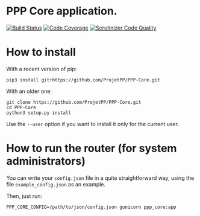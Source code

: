 # PPP Core application.

[![Build Status](https://scrutinizer-ci.com/g/ProjetPP/PPP-Core/badges/build.png?b=master)](https://scrutinizer-ci.com/g/ProjetPP/PPP-Core/build-status/master)
[![Code Coverage](https://scrutinizer-ci.com/g/ProjetPP/PPP-Core/badges/coverage.png?b=master)](https://scrutinizer-ci.com/g/ProjetPP/PPP-Core/?branch=master)
[![Scrutinizer Code Quality](https://scrutinizer-ci.com/g/ProjetPP/PPP-Core/badges/quality-score.png?b=master)](https://scrutinizer-ci.com/g/ProjetPP/PPP-Core/?branch=master)


# How to install

With a recent version of pip:

```
pip3 install git+https://github.com/ProjetPP/PPP-Core.git
```

With an older one:

```
git clone https://github.com/ProjetPP/PPP-Core.git
cd PPP-Core
python3 setup.py install
```

Use the `--user` option if you want to install it only for the current user.

# How to run the router (for system administrators)

You can write your `config.json` file in a quite straightforward way, using
the file `example_config.json` as an example.

Then, just run:

```
PPP_CORE_CONFIG=/path/to/json/config.json gunicorn ppp_core:app
```
